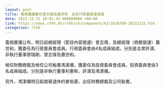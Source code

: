 ```yaml
---
layout: post
title: 電視廣播委任曾志偉及蕭世和　出任行政委員會成員
date: 2021-12-31 18:01:43.000000000 +08:00
link: https://news.rthk.hk/rthk/ch/component/k2/1626789-20211231.htm
categories: rthk
---
```


電視廣播公布，明日起總經理（節目內容營運）曾志偉，及總經理（商務營運）蕭世和，獲委任為行政委員會成員。行政委員會由4名成員組成，分別是主席許濤、非執行董事黎瑞剛、曾志偉及蕭世和。

候任財務總裁及候任公司秘書馮潔儀，獲委任為投資委員會成員。投資委員會由3名成員組成，分別是非執行董事利憲彬、許濤及馮潔儀。

另外，馮潔儀明日起接替退休的麥佑基，出任財務總裁及公司秘書。
